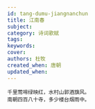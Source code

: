 ```yaml
---
id: tang-dumu-jiangnanchun
title: 江南春
subject: 
category: 诗词歌赋
tags: 
keywords: 
cover: 
authors: 杜牧
created_when: 唐朝
updated_when: 
---
```


```
千里莺啼绿映红，水村山郭酒旗风。
南朝四百八十寺，多少楼台烟雨中。
```
